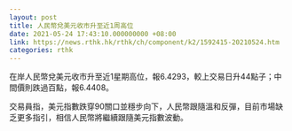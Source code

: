 ```yaml
---
layout: post
title: 人民幣兌美元收市升至近1周高位
date: 2021-05-24 17:43:10.000000000 +08:00
link: https://news.rthk.hk/rthk/ch/component/k2/1592415-20210524.htm
categories: rthk
---
```


在岸人民幣兌美元收市升至近1星期高位，報6.4293，較上交易日升44點子；中間價則跌過百點，報6.4408。

交易員指，美元指數跌穿90關口並穩步向下，人民幣跟隨溫和反彈，目前市場缺乏更多指引，相信人民幣將繼續跟隨美元指數波動。
